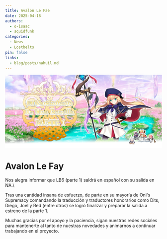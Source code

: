 ```yaml
---
title: Avalon Le Fae
date: 2025-04-18
authors:
  - o-isaac
  - squidfunk
categories:
  - News
  - Lostbelts
pin: false
links:
  - blog/posts/nahuil.md
---
```

![](images/avalon-le-fae/avalon.webp)

# Avalon Le Fay

Nos alegra informar que LB6 (parte 1) saldrá en español con su salida en NA.\

Tras una cantidad insana de esfuerzo, de parte en su mayoría de Oni's Supremacy comandando la traducción y traductores honorarios como Dits, Diego, Joel y Red (entre otros) se logró finalizar y preparar la salida a estreno de la parte 1.

Muchas gracias por el apoyo y la paciencia, sigan nuestras redes sociales para mantenerte al tanto de nuestras novedades y animarnos a continuar trabajando en el proyecto.
